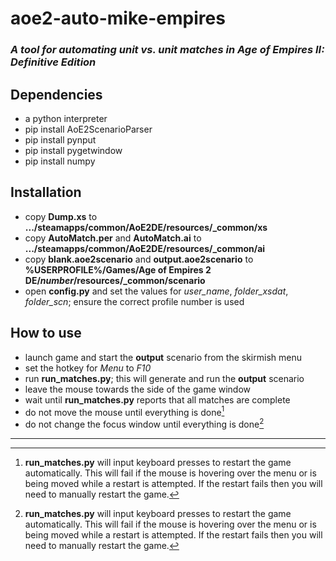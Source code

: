 # aoe2-auto-mike-empires
### *A tool for automating unit vs. unit matches in Age of Empires II: Definitive Edition*

## Dependencies

- a python interpreter
- pip install AoE2ScenarioParser 
- pip install pynput
- pip install pygetwindow
- pip install numpy

## Installation

- copy **Dump.xs** to **.../steamapps/common/AoE2DE/resources/_common/xs**
- copy **AutoMatch.per** and **AutoMatch.ai** to **.../steamapps/common/AoE2DE/resources/_common/ai**
- copy **blank.aoe2scenario** and **output.aoe2scenario** to **%USERPROFILE%/Games/Age of Empires 2 DE/*number*/resources/_common/scenario**
- open **config.py** and set the values for *user_name*, *folder_xsdat*, *folder_scn*; ensure the correct profile number is used

## How to use

- launch game and start the **output** scenario from the skirmish menu
- set the hotkey for *Menu* to *F10*
- run **run_matches.py**; this will generate and run the **output** scenario
- leave the mouse towards the side of the game window
- wait until **run_matches.py** reports that all matches are complete
- do not move the mouse until everything is done[^1]
- do not change the focus window until everything is done[^1]

---

[^1]: **run_matches.py** will input keyboard presses to restart the game automatically. This will fail if the mouse is hovering over the menu or is being moved while a restart is attempted. If the restart fails then you will need to manually restart the game.
